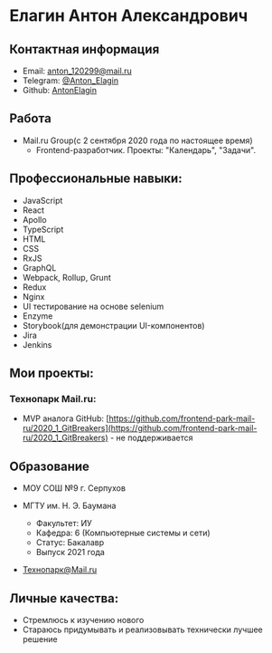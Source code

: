 # Елагин Антон Александрович
## Контактная информация

* Email: anton_120299@mail.ru
* Telegram: [@Anton_Elagin](https://t.me/anton_elagin)
* Github: [AntonElagin](https://github.com/AntonElagin)

## Работа
* Mail.ru Group(с 2 сентября 2020 года по настоящее время)
    * Frontend-разработчик. Проекты: "Календарь", "Задачи".

## Профессиональные навыки:
* JavaScript
* React
* Apollo
* TypeScript
* HTML
* CSS
* RxJS
* GraphQL
* Webpack, Rollup, Grunt
* Redux
* Nginx
* UI тестирование на основе selenium
* Enzyme
* Storybook(для демонстрации UI-компонентов)
* Jira
* Jenkins

## Мои проекты:
### Технопарк Mail.ru:
* МVP аналога GitHub: [https://github.com/frontend-park-mail-ru/2020_1_GitBreakers](https://github.com/frontend-park-mail-ru/2020_1_GitBreakers) - не поддерживается

## Образование
* МОУ СОШ №9 г. Серпухов

* МГТУ им. Н. Э. Баумана
    * Факультет: ИУ
    * Кафедра: 6 (Компьютерные системы и сети)
    * Статус: Бакалавр
    * Выпуск 2021 года

* Технопарк@Mail.ru

## Личные качества:
* Стремлюсь к изучению нового
* Стараюсь придумывать и реализовывать технически лучшее решение